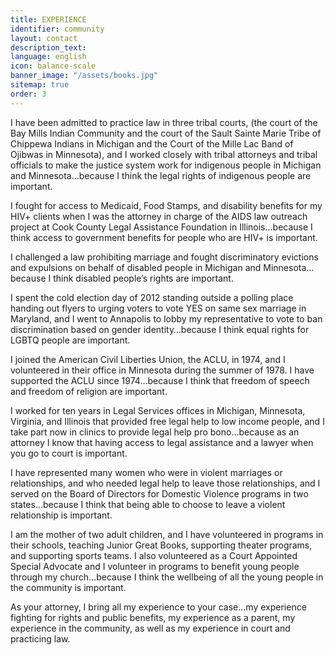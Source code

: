```yaml
---
title: EXPERIENCE
identifier: community
layout: contact
description_text: 
language: english
icon: balance-scale
banner_image: "/assets/books.jpg"
sitemap: true
order: 3
---
```


I have been admitted to practice law in three tribal courts, (the court of the Bay Mills Indian Community and the court of the Sault Sainte Marie Tribe of Chippewa Indians in Michigan and the Court of the Mille Lac Band of Ojibwas in Minnesota), and I worked closely with tribal attorneys and tribal officials to make the justice system work for indigenous people in Michigan and Minnesota…because I think the legal rights of indigenous people are important.

I fought for access to Medicaid, Food Stamps, and disability benefits for my HIV+ clients when I was the attorney in charge of the AIDS law outreach project at Cook County Legal Assistance Foundation in Illinois…because I think access to government benefits for people who are HIV+ is important.

I challenged a law prohibiting marriage and fought discriminatory evictions and expulsions on behalf of disabled people in Michigan and Minnesota…because I think disabled people’s rights are important.

I spent the cold election day of 2012 standing outside a polling place handing out flyers to urging voters to vote YES on same sex marriage in Maryland, and I went to Annapolis to lobby my representative to vote to ban discrimination based on gender identity…because I think equal rights for LGBTQ people are important.

I joined the American Civil Liberties Union, the ACLU, in 1974, and I volunteered in their office in Minnesota during the summer of 1978. I have supported the ACLU since 1974…because I think that freedom of speech and freedom of religion are important.

I worked for ten years in Legal Services offices in Michigan, Minnesota, Virginia, and Illinois that provided free legal help to low income people, and I take part now in clinics to provide legal help pro bono…because as an attorney I know that having access to legal assistance and a lawyer when you go to court is important.

I have represented many women who were in violent marriages or relationships, and who needed legal help to leave those relationships, and I served on the Board of Directors for Domestic Violence programs in two states…because I think that being able to choose to leave a violent relationship is important.

I am the mother of two adult children, and I have volunteered in programs in their schools, teaching Junior Great Books, supporting theater programs, and supporting sports teams. I also volunteered as a Court Appointed Special Advocate and I volunteer in programs to benefit young people through my church…because I think the wellbeing of all the young people in the community is important.

As your attorney, I bring all my experience to your case…my experience fighting for rights and public benefits, my experience as a parent, my experience in the community, as well as my experience in court and practicing law.